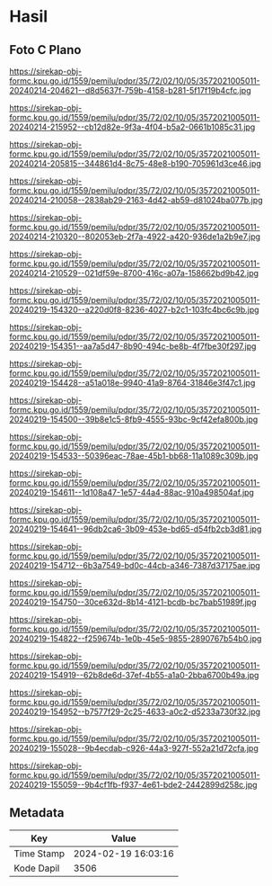# Hasil

## Foto C Plano

https://sirekap-obj-formc.kpu.go.id/1559/pemilu/pdpr/35/72/02/10/05/3572021005011-20240214-204621--d8d5637f-759b-4158-b281-5f17f19b4cfc.jpg

https://sirekap-obj-formc.kpu.go.id/1559/pemilu/pdpr/35/72/02/10/05/3572021005011-20240214-215952--cb12d82e-9f3a-4f04-b5a2-0661b1085c31.jpg

https://sirekap-obj-formc.kpu.go.id/1559/pemilu/pdpr/35/72/02/10/05/3572021005011-20240214-205815--344861d4-8c75-48e8-b190-705961d3ce46.jpg

https://sirekap-obj-formc.kpu.go.id/1559/pemilu/pdpr/35/72/02/10/05/3572021005011-20240214-210058--2838ab29-2163-4d42-ab59-d81024ba077b.jpg

https://sirekap-obj-formc.kpu.go.id/1559/pemilu/pdpr/35/72/02/10/05/3572021005011-20240214-210320--802053eb-2f7a-4922-a420-936de1a2b9e7.jpg

https://sirekap-obj-formc.kpu.go.id/1559/pemilu/pdpr/35/72/02/10/05/3572021005011-20240214-210529--021df59e-8700-416c-a07a-158662bd9b42.jpg

https://sirekap-obj-formc.kpu.go.id/1559/pemilu/pdpr/35/72/02/10/05/3572021005011-20240219-154320--a220d0f8-8236-4027-b2c1-103fc4bc6c9b.jpg

https://sirekap-obj-formc.kpu.go.id/1559/pemilu/pdpr/35/72/02/10/05/3572021005011-20240219-154351--aa7a5d47-8b90-494c-be8b-4f7fbe30f297.jpg

https://sirekap-obj-formc.kpu.go.id/1559/pemilu/pdpr/35/72/02/10/05/3572021005011-20240219-154428--a51a018e-9940-41a9-8764-31846e3f47c1.jpg

https://sirekap-obj-formc.kpu.go.id/1559/pemilu/pdpr/35/72/02/10/05/3572021005011-20240219-154500--39b8e1c5-8fb9-4555-93bc-9cf42efa800b.jpg

https://sirekap-obj-formc.kpu.go.id/1559/pemilu/pdpr/35/72/02/10/05/3572021005011-20240219-154533--50396eac-78ae-45b1-bb68-11a1089c309b.jpg

https://sirekap-obj-formc.kpu.go.id/1559/pemilu/pdpr/35/72/02/10/05/3572021005011-20240219-154611--1d108a47-1e57-44a4-88ac-910a498504af.jpg

https://sirekap-obj-formc.kpu.go.id/1559/pemilu/pdpr/35/72/02/10/05/3572021005011-20240219-154641--96db2ca6-3b09-453e-bd65-d54fb2cb3d81.jpg

https://sirekap-obj-formc.kpu.go.id/1559/pemilu/pdpr/35/72/02/10/05/3572021005011-20240219-154712--6b3a7549-bd0c-44cb-a346-7387d37175ae.jpg

https://sirekap-obj-formc.kpu.go.id/1559/pemilu/pdpr/35/72/02/10/05/3572021005011-20240219-154750--30ce632d-8b14-4121-bcdb-bc7bab51989f.jpg

https://sirekap-obj-formc.kpu.go.id/1559/pemilu/pdpr/35/72/02/10/05/3572021005011-20240219-154822--f259674b-1e0b-45e5-9855-2890767b54b0.jpg

https://sirekap-obj-formc.kpu.go.id/1559/pemilu/pdpr/35/72/02/10/05/3572021005011-20240219-154919--62b8de6d-37ef-4b55-a1a0-2bba6700b49a.jpg

https://sirekap-obj-formc.kpu.go.id/1559/pemilu/pdpr/35/72/02/10/05/3572021005011-20240219-154952--b7577f29-2c25-4633-a0c2-d5233a730f32.jpg

https://sirekap-obj-formc.kpu.go.id/1559/pemilu/pdpr/35/72/02/10/05/3572021005011-20240219-155028--9b4ecdab-c926-44a3-927f-552a21d72cfa.jpg

https://sirekap-obj-formc.kpu.go.id/1559/pemilu/pdpr/35/72/02/10/05/3572021005011-20240219-155059--9b4cf1fb-f937-4e61-bde2-2442899d258c.jpg


## Metadata

| Key        | Value               |
| ---------- | ------------------- |
| Time Stamp | 2024-02-19 16:03:16 |
| Kode Dapil | 3506                |




